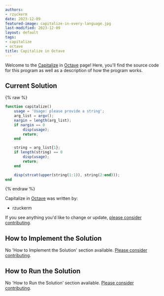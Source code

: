 ```yaml
---
authors:
- rzuckerm
date: 2023-12-09
featured-image: capitalize-in-every-language.jpg
last-modified: 2023-12-09
layout: default
tags:
- capitalize
- octave
title: Capitalize in Octave
---
```


Welcome to the [Capitalize](https://sampleprograms.io/projects/capitalize) in [Octave](https://sampleprograms.io/languages/octave) page! Here, you'll find the source code for this program as well as a description of how the program works.

## Current Solution

{% raw %}

```octave
function capitalize()
    usage = 'Usage: please provide a string';
    arg_list = argv();
    nargin = length(arg_list);
    if nargin == 0
        disp(usage);
        return;
    end

    string = arg_list{1};
    if length(string) == 0
        disp(usage);
        return;
    end

    disp(strcat(upper(string(1:1)), string(2:end)));
end

```

{% endraw %}

Capitalize in [Octave](https://sampleprograms.io/languages/octave) was written by:

- rzuckerm

If you see anything you'd like to change or update, [please consider contributing](https://github.com/TheRenegadeCoder/sample-programs).

## How to Implement the Solution

No 'How to Implement the Solution' section available. [Please consider contributing](https://github.com/TheRenegadeCoder/sample-programs-website).

## How to Run the Solution

No 'How to Run the Solution' section available. [Please consider contributing](https://github.com/TheRenegadeCoder/sample-programs-website).